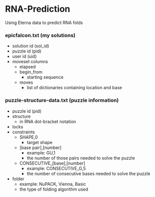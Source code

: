 # RNA-Prediction
Using Eterna data to predict RNA folds

### epicfalcon.txt (my solutions)
- solution id (sol_id)
- puzzle id (pid)
- user id (uid)
- moveset columns
  - elapsed
  - begin_from
    - starting sequence
  - moves
    - list of dictionaries containing location and base

### puzzle-structure-data.txt (puzzle information)
- puzzle id (pid)
- structure
  - in RNA dot-bracket notation
- locks
- constraints
  - SHAPE,0
    - target shape
  - [base pair],[number]
    - example: GU,1
    - the number of those pairs needed to solve the puzzle
  - CONSECUTIVE_[base],[number]
    - example: CONSECUTIVE_G,5
    - the number of consecutive bases needed to solve the puzzle
- folder
  - example: NuPACK, Vienna, Basic
  - the type of folding algorithm used
